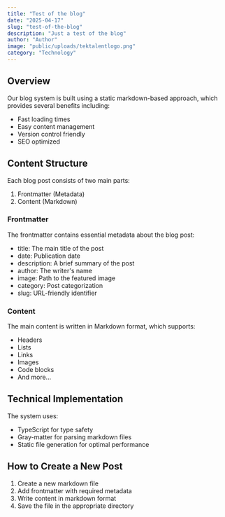 ```yaml
---
title: "Test of the blog"
date: "2025-04-17"
slug: "test-of-the-blog"
description: "Just a test of the blog"
author: "Author"
image: "public/uploads/tektalentlogo.png"
category: "Technology"
---
```


## Overview

Our blog system is built using a static markdown-based approach, which provides several benefits including:

- Fast loading times
- Easy content management
- Version control friendly
- SEO optimized

## Content Structure

Each blog post consists of two main parts:

1. Frontmatter (Metadata)
2. Content (Markdown)

### Frontmatter

The frontmatter contains essential metadata about the blog post:

- title: The main title of the post
- date: Publication date
- description: A brief summary of the post
- author: The writer's name
- image: Path to the featured image
- category: Post categorization
- slug: URL-friendly identifier

### Content

The main content is written in Markdown format, which supports:

- Headers
- Lists
- Links
- Images
- Code blocks
- And more...

## Technical Implementation

The system uses:

- TypeScript for type safety
- Gray-matter for parsing markdown files
- Static file generation for optimal performance

## How to Create a New Post

1. Create a new markdown file
2. Add frontmatter with required metadata
3. Write content in markdown format
4. Save the file in the appropriate directory
